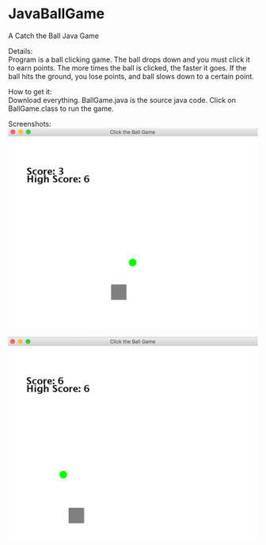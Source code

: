 # JavaBallGame
A Catch the Ball Java Game

Details:   
Program is a ball clicking game. The ball drops down and you must click it to earn points. 
The more times the ball is clicked, the faster it goes. If the ball hits the ground, you lose points, 
and ball slows down to a certain point. 

How to get it:  
Download everything. BallGame.java is the source java code. Click on BallGame.class to run the game.  

Screenshots:
![alt tag](https://github.com/TonyMeiDeveloper/JavaBallGame/blob/master/Screenshot/Screenshot1.png)

![alt tag](https://github.com/TonyMeiDeveloper/JavaBallGame/blob/master/Screenshot/Screenshot2.png)
